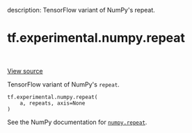 description: TensorFlow variant of NumPy's repeat.

<div itemscope itemtype="http://developers.google.com/ReferenceObject">
<meta itemprop="name" content="tf.experimental.numpy.repeat" />
<meta itemprop="path" content="Stable" />
</div>

# tf.experimental.numpy.repeat

<!-- Insert buttons and diff -->

<table class="tfo-notebook-buttons tfo-api nocontent" align="left">

</table>

<a target="_blank" class="external" href="/code/stable/tensorflow/python/ops/numpy_ops/np_array_ops.py">View source</a>



TensorFlow variant of NumPy's `repeat`.


<pre class="devsite-click-to-copy prettyprint lang-py tfo-signature-link">
<code>tf.experimental.numpy.repeat(
    a, repeats, axis=None
)
</code></pre>



<!-- Placeholder for "Used in" -->

See the NumPy documentation for [`numpy.repeat`](https://numpy.org/doc/stable/reference/generated/numpy.repeat.html).